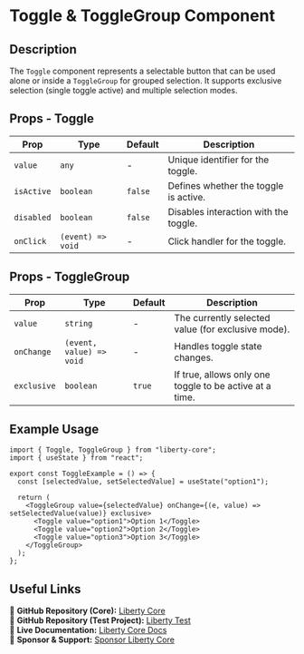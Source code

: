 # Toggle & ToggleGroup Component

## Description
The `Toggle` component represents a selectable button that can be used alone or inside a `ToggleGroup` for grouped selection. It supports exclusive selection (single toggle active) and multiple selection modes.

## Props - Toggle
| Prop        | Type               | Default | Description                                      |
|------------|-------------------|---------|--------------------------------------------------|
| `value`    | `any`             | -       | Unique identifier for the toggle.               |
| `isActive` | `boolean`         | `false` | Defines whether the toggle is active.           |
| `disabled` | `boolean`         | `false` | Disables interaction with the toggle.           |
| `onClick`  | `(event) => void` | -       | Click handler for the toggle.                   |

## Props - ToggleGroup
| Prop         | Type               | Default | Description                                      |
|-------------|-------------------|---------|--------------------------------------------------|
| `value`    | `string`         | -       | The currently selected value (for exclusive mode). |
| `onChange` | `(event, value) => void` | - | Handles toggle state changes.                   |
| `exclusive` | `boolean`         | `true`  | If true, allows only one toggle to be active at a time. |

## Example Usage
```tsx
import { Toggle, ToggleGroup } from "liberty-core";
import { useState } from "react";

export const ToggleExample = () => {
  const [selectedValue, setSelectedValue] = useState("option1");

  return (
    <ToggleGroup value={selectedValue} onChange={(e, value) => setSelectedValue(value)} exclusive>
      <Toggle value="option1">Option 1</Toggle>
      <Toggle value="option2">Option 2</Toggle>
      <Toggle value="option3">Option 3</Toggle>
    </ToggleGroup>
  );
};
```

## Useful Links
🔗 **GitHub Repository (Core):** [Liberty Core](https://github.com/fblettner/liberty-core/)  
🔗 **GitHub Repository (Test Project):** [Liberty Test](https://github.com/fblettner/liberty-test/)  
📖 **Live Documentation:** [Liberty Core Docs](https://docs.nomana-it.fr/liberty-core/)  
💖 **Sponsor & Support:** [Sponsor Liberty Core](https://github.com/sponsors/fblettner) 